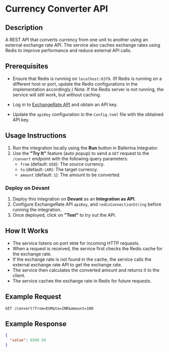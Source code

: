 # Currency Converter API

## Description

A REST API that converts currency from one unit to another using an external exchange rate API. The service also caches
exchange rates using Redis to improve performance and reduce external API calls.

## Prerequisites

- Ensure that Redis is running on `localhost:6379`. (If Redis is running on a different host or port, update the Redis
  configurations in the implementation accordingly.)
  Note: If the Redis server is not running, the service will still work, but without caching.

- Log in to [ExchangeRate API](https://www.exchangerate-api.com/) and obtain an API key.
- Update the `apiKey` configuration in the `Config.toml` file with the obtained API key.

## Usage Instructions

1. Run the integration locally using the **Run** button in Ballerina Integrator.
2. Use the **"Try It"** feature (auto popup) to send a `GET` request to the `/convert` endpoint with the following query
   parameters:
    - `from` (default: `USD`): The source currency.
    - `to` (default: `LKR`): The target currency.
    - `amount` (default: `1`): The amount to be converted.

### Deploy on **Devant**

1. Deploy this integration on **Devant** as an **Integration as API**.
2. Configure ExchangeRate API `apiKey`, and `redisConnectionString` before running the integration.
3. Once deployed, click on **"Test"** to try out the API.

## How It Works

- The service listens on port `9090` for incoming HTTP requests.
- When a request is received, the service first checks the Redis cache for the exchange rate.
- If the exchange rate is not found in the cache, the service calls the external exchange rate API to get the exchange
  rate.
- The service then calculates the converted amount and returns it to the client.
- The service caches the exchange rate in Redis for future requests.

## Example Request

```
GET /convert?from=EUR&to=INR&amount=100
```

## Example Response

```json
{
  "value": 8500.50
}
```
